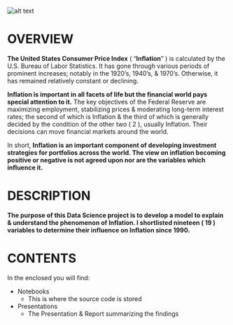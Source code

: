 ![alt text](https://github.com/sobcza11/Inflation/blob/main/_other/READ%20ME_Back.jpg)
# OVERVIEW
**The United States Consumer Price Index** ( “**Inflation**” ) is calculated by the U.S. Bureau of Labor Statistics. It has gone through various periods of prominent increases; notably in the 1920’s, 1940’s, & 1970’s. Otherwise, it has remained relatively constant or declining. 

**Inflation is important in all facets of life but the financial world pays special attention to it.** The key objectives of the Federal Reserve are maximizing employment, stabilizing prices & moderating long-term interest rates; the second of which is Inflation & the third of which is generally decided by the condition of the other two ( 2 ), usually Inflation. Their decisions can move financial markets around the world.

In short, **Inflation is an important component of developing investment strategies for portfolios across the world. The view on inflation becoming positive or negative is not agreed upon nor are the variables which influence it.**


# DESCRIPTION
**The purpose of this Data Science project is to develop a model to explain & understand the phenomenon of Inflation. I shortlisted nineteen ( 19 ) variables to determine their influence on Inflation since 1990.**

# CONTENTS
In the enclosed you will find:
   * Notebooks
     * This is where the source code is stored
   * Presentations
     * The Presentation & Report summarizing the findings

